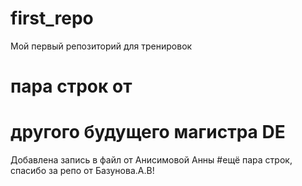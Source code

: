 # first_repo
Мой первый репозиторий для тренировок
# пара строк от
# другого будущего магистра DE
Добавлена запись в файл от Анисимовой Анны
#ещё пара строк, спасибо за репо от Базунова.А.В!
